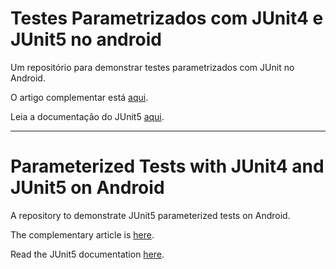 # Testes Parametrizados com JUnit4 e JUnit5 no android

Um repositório para demonstrar testes parametrizados com JUnit no Android.

O artigo complementar está [aqui](https://medium.com/@gabrielfernandeslemos).

Leia a documentação do JUnit5 [aqui](https://junit.org/junit5/docs/current/user-guide/).

---

# Parameterized Tests with JUnit4 and JUnit5 on Android

A repository to demonstrate JUnit5 parameterized tests on Android.

The complementary article is [here](https://medium.com/@gabrielfernandeslemos).

Read the JUnit5 documentation [here](https://junit.org/junit5/docs/current/user-guide/).
